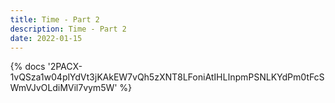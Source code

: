 ```yaml
---
title: Time - Part 2
description: Time - Part 2
date: 2022-01-15
---
```

<body style="margin:0">
{% docs '2PACX-1vQSza1w04plYdVt3jKAkEW7vQh5zXNT8LFoniAtIHLInpmPSNLKYdPm0tFcSWmVJvOLdiMVil7vym5W' %}